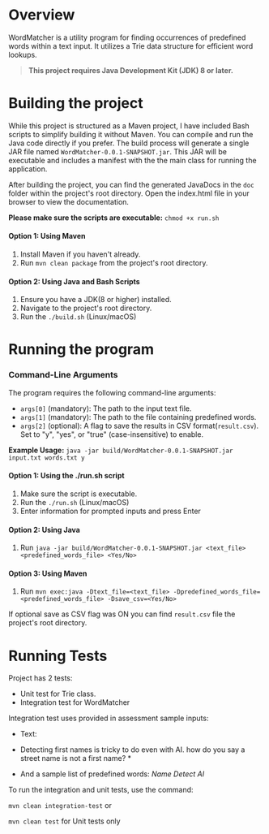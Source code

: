 
# Overview


WordMatcher is a utility program for finding occurrences of predefined words within a text input. It utilizes a Trie data structure for efficient word lookups.

>**This project requires Java Development Kit (JDK) 8 or later.**

# Building the project

While this project is structured as a Maven project, I have included Bash scripts to simplify building it without Maven. You can compile and run the Java code directly if you prefer.
The build process will generate a single JAR file named `WordMatcher-0.0.1-SNAPSHOT.jar`. This JAR will be executable and includes a manifest with the the main class for running the application.

After building the project, you can find the generated JavaDocs in the `doc` folder within the project's root directory. Open the index.html file in your browser to view the documentation.

**Please make sure the scripts are executable:** 
   `chmod +x run.sh`

#### Option 1: Using Maven

1. Install Maven if you haven't already.
2. Run `mvn clean package` from the project's root directory.

#### Option 2: Using Java and Bash Scripts

1. Ensure you have a JDK(8 or higher) installed.
2. Navigate to the project's root directory.
3. Run the `./build.sh` (Linux/macOS)


# Running the program

### Command-Line Arguments

The program requires the following command-line arguments:

- `args[0]` (mandatory): The path to the input text file.
- `args[1]` (mandatory): The path to the file containing predefined words.
- `args[2]` (optional): A flag to save the results in CSV format(`result.csv`). Set to "y", "yes", or "true" (case-insensitive) to enable.

**Example Usage:**
`java -jar build/WordMatcher-0.0.1-SNAPSHOT.jar input.txt words.txt y`

#### Option 1: Using the ./run.sh script

1. Make sure the script is executable.
2. Run the `./run.sh` (Linux/macOS)
3. Enter information for prompted inputs and press Enter

#### Option 2: Using Java
1. Run  `java -jar build/WordMatcher-0.0.1-SNAPSHOT.jar <text_file> <predefined_words_file> <Yes/No>`

#### Option 3: Using Maven
1. Run `mvn exec:java -Dtext_file=<text_file> -Dpredefined_words_file=<predefined_words_file> -Dsave_csv=<Yes/No>` 

If optional save as CSV flag was ON you can find `result.csv` file the project's root directory.

# Running Tests

Project has 2 tests:
- Unit test for Trie class.
- Integration test for WordMatcher

Integration test uses provided in assessment sample inputs:
- Text:
* Detecting first names is tricky to do even with AI. 
  how do you say a street name is not a first name? *

- And a sample list of predefined words: 
*Name 
Detect 
AI*

To run the integration and unit tests, use the command:

`mvn clean integration-test` or

`mvn clean test` for Unit tests only

